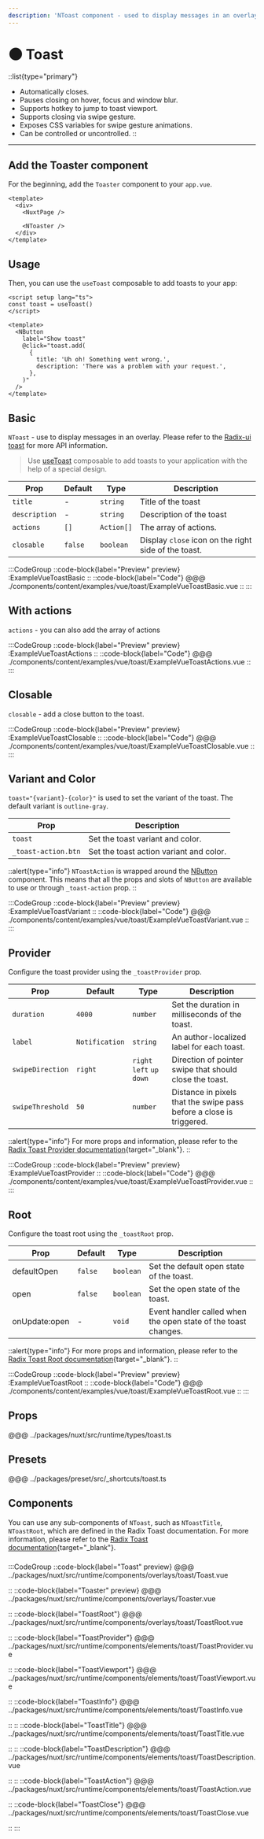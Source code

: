 ```yaml
---
description: 'NToast component - used to display messages in an overlay.'
---
```


# 🌑 Toast

::list{type="primary"}
- Automatically closes.
- Pauses closing on hover, focus and window blur.
- Supports hotkey to jump to toast viewport.
- Supports closing via swipe gesture.
- Exposes CSS variables for swipe gesture animations.
- Can be controlled or uncontrolled.
::

---

## Add the Toaster component

For the beginning, add the `Toaster` component to your `app.vue`.

```vue
<template>
  <div>
    <NuxtPage />

    <NToaster />
  </div>
</template>
```

## Usage

Then, you can use the `useToast` composable to add toasts to your app:

```vue
<script setup lang="ts">
const toast = useToast()
</script>

<template>
  <NButton
    label="Show toast" 
    @click="toast.add(
      {
        title: 'Uh oh! Something went wrong.',
        description: 'There was a problem with your request.',
      },
    )"
  />
</template>
```

## Basic

`NToast` - use to display messages in an overlay. Please refer to the [Radix-ui toast](https://www.radix-vue.com/components/toast.html#api-reference) for more API information.

> Use [useToast](/utilities/use-una-settings) composable to add toasts to your application with the help of a special design.

| Prop            | Default | Type       | Description                                          |
| --------------- | ------- | ---------- | ---------------------------------------------------  |
| `title`         | -       | `string`   | Title of the toast                                   |
| `description`   | -       | `string`   | Description of the toast                             |
| `actions`       | `[]`    | `Action[]` | The array of actions.                                |
| `closable`      | `false` | `boolean`  | Display `close` icon on the right side of the toast. |

:::CodeGroup
::code-block{label="Preview" preview}
  :ExampleVueToastBasic
::
::code-block{label="Code"}
@@@ ./components/content/examples/vue/toast/ExampleVueToastBasic.vue
::
:::

## With actions

`actions` - you can also add the array of actions

:::CodeGroup
::code-block{label="Preview" preview}
  :ExampleVueToastActions
::
::code-block{label="Code"}
@@@ ./components/content/examples/vue/toast/ExampleVueToastActions.vue
::
:::

## Closable

`closable` - add a close button to the toast.

:::CodeGroup
::code-block{label="Preview" preview}
  :ExampleVueToastClosable
::
::code-block{label="Code"}
@@@ ./components/content/examples/vue/toast/ExampleVueToastClosable.vue
::
:::

## Variant and Color

`toast="{variant}-{color}"` is used to set the variant of the toast. The default variant is `outline-gray`.

| Prop                  | Description                             |
| ----------------------| --------------------------------------- |
| `toast`               | Set the toast variant and color.        |
| `_toast-action.btn`   | Set the toast action variant and color. |

::alert{type="info"}
`NToastAction` is wrapped around the [NButton](button) component. This means that all the props and slots of
`NButton` are available to use or through `_toast-action` prop.
::

:::CodeGroup
::code-block{label="Preview" preview}
:ExampleVueToastVariant
::
::code-block{label="Code"}
@@@ ./components/content/examples/vue/toast/ExampleVueToastVariant.vue
::
:::


## Provider

Configure the toast provider using the `_toastProvider` prop.

| Prop                      | Default        | Type                               | Description                                                              |
| ------------------------- | -------------- | ---------------------------------- | -----------------------------------------------------------------------  |
| `duration`                | `4000`         | `number`                           | Set the duration in milliseconds of the toast.                           |
| `label`                   | `Notification` | `string`                           | An author-localized label for each toast.                                |
| `swipeDirection`          | `right`        | `right` `left` `up` `down`         | Direction of pointer swipe that should close the toast.                  |
| `swipeThreshold`          | `50`           | `number`                           | Distance in pixels that the swipe pass before a close is triggered.      |

::alert{type="info"}
For more props and information, please refer to the [Radix Toast Provider documentation](https://www.radix-vue.com/components/toast#provider){target="_blank"}.
::

:::CodeGroup
::code-block{label="Preview" preview}
:ExampleVueToastProvider
::
::code-block{label="Code"}
@@@ ./components/content/examples/vue/toast/ExampleVueToastProvider.vue
::
:::

## Root

Configure the toast root using the `_toastRoot` prop.

| Prop            | Default | Type      | Description                                                      |
| --------------- | ------- | --------- | ---------------------------------------------------------------- |
| defaultOpen     | `false` | `boolean` | Set the default open state of the toast.                         |
| open            | `false` | `boolean` | Set the open state of the toast.                                 |
| onUpdate:open   | -       | `void`    | Event handler called when the open state of the toast changes.   |

::alert{type="info"}
For more props and information, please refer to the [Radix Toast Root documentation](https://www.radix-vue.com/components/toast#root){target="_blank"}.
::

:::CodeGroup
::code-block{label="Preview" preview}
:ExampleVueToastRoot
::
::code-block{label="Code"}
@@@ ./components/content/examples/vue/toast/ExampleVueToastRoot.vue
::
:::

## Props

@@@ ../packages/nuxt/src/runtime/types/toast.ts

## Presets
@@@ ../packages/preset/src/_shortcuts/toast.ts

## Components

You can use any sub-components of `NToast`, such as `NToastTitle`, `NToastRoot`, which are defined in the Radix Toast documentation. For more information, please refer to the [Radix Toast documentation](https://www.radix-vue.com/components/toast){target="_blank"}.

### 

:::CodeGroup
::code-block{label="Toast" preview}
@@@ ../packages/nuxt/src/runtime/components/overlays/toast/Toast.vue

::
::code-block{label="Toaster" preview}
@@@ ../packages/nuxt/src/runtime/components/overlays/Toaster.vue

::
::code-block{label="ToastRoot"}
@@@ ../packages/nuxt/src/runtime/components/overlays/toast/ToastRoot.vue

::
::code-block{label="ToastProvider"}
@@@ ../packages/nuxt/src/runtime/components/elements/toast/ToastProvider.vue

::
::code-block{label="ToastViewport"}
@@@ ../packages/nuxt/src/runtime/components/elements/toast/ToastViewport.vue

::
::code-block{label="ToastInfo"}
@@@ ../packages/nuxt/src/runtime/components/elements/toast/ToastInfo.vue

::
::
::code-block{label="ToastTitle"}
@@@ ../packages/nuxt/src/runtime/components/elements/toast/ToastTitle.vue

::
::
::code-block{label="ToastDescription"}
@@@ ../packages/nuxt/src/runtime/components/elements/toast/ToastDescription.vue

::
::
::code-block{label="ToastAction"}
@@@ ../packages/nuxt/src/runtime/components/elements/toast/ToastAction.vue

::
::code-block{label="ToastClose"}
@@@ ../packages/nuxt/src/runtime/components/elements/toast/ToastClose.vue

::
:::